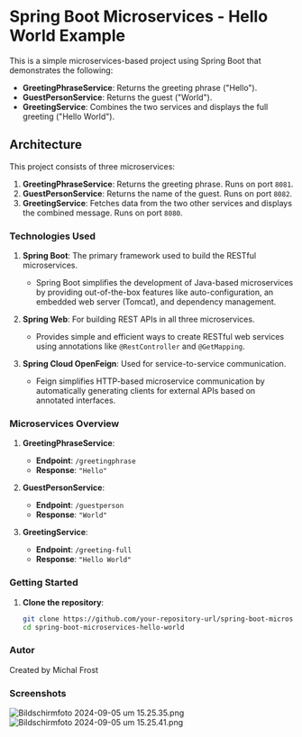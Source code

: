# Spring Boot Microservices - Hello World Example

This is a simple microservices-based project using Spring Boot that demonstrates the following:

- **GreetingPhraseService**: Returns the greeting phrase ("Hello").
- **GuestPersonService**: Returns the guest ("World").
- **GreetingService**: Combines the two services and displays the full greeting ("Hello World").

## Architecture

This project consists of three microservices:

1. **GreetingPhraseService**: Returns the greeting phrase. Runs on port `8081`.
2. **GuestPersonService**: Returns the name of the guest. Runs on port `8082`.
3. **GreetingService**: Fetches data from the two other services and displays the combined message. Runs on port `8080`.

### Technologies Used

1. **Spring Boot**: The primary framework used to build the RESTful microservices.
    - Spring Boot simplifies the development of Java-based microservices by providing out-of-the-box features like auto-configuration, an embedded web server (Tomcat), and dependency management.

2. **Spring Web**: For building REST APIs in all three microservices.
    - Provides simple and efficient ways to create RESTful web services using annotations like `@RestController` and `@GetMapping`.

3. **Spring Cloud OpenFeign**: Used for service-to-service communication.
    - Feign simplifies HTTP-based microservice communication by automatically generating clients for external APIs based on annotated interfaces.


### Microservices Overview

1. **GreetingPhraseService**:
    - **Endpoint**: `/greetingphrase`
    - **Response**: `"Hello"`

2. **GuestPersonService**:
    - **Endpoint**: `/guestperson`
    - **Response**: `"World"`

3. **GreetingService**:
    - **Endpoint**: `/greeting-full`
    - **Response**: `"Hello World"`


### Getting Started

1. **Clone the repository**:
   ```bash
   git clone https://github.com/your-repository-url/spring-boot-microservices-hello-world.git
   cd spring-boot-microservices-hello-world

### Autor
Created by Michal Frost

### Screenshots
![Bildschirmfoto 2024-09-05 um 15.25.35.png](Screens/Bildschirmfoto1.png)
![Bildschirmfoto 2024-09-05 um 15.25.41.png](Screens/Bildschirmfoto2.png)

